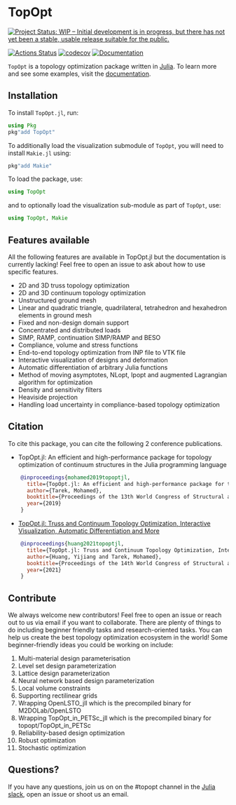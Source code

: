 # TopOpt

[![Project Status: WIP – Initial development is in progress, but there has not yet been a stable, usable release suitable for the public.](https://www.repostatus.org/badges/latest/wip.svg)](https://www.repostatus.org/#wip)
<!-- [![Build Status](https://travis-ci.org/YingboMa/SafeTestsets.jl.svg?branch=master)](https://travis-ci.org/juliatopopt/TopOpt.jl) -->
[![Actions Status](https://github.com/juliatopopt/TopOpt.jl/workflows/CI/badge.svg)](https://github.com/juliatopopt/TopOpt.jl/actions)
[![codecov](https://codecov.io/gh/juliatopopt/TopOpt.jl/branch/master/graph/badge.svg)](https://codecov.io/gh/juliatopopt/TopOpt.jl)
[![Documentation](https://img.shields.io/badge/doc-latest-blue.svg)](https://juliatopopt.github.io/TopOpt.jl/dev)

`TopOpt` is a topology optimization package written in [Julia](https://github.com/JuliaLang/julia). To learn more and see some examples, visit the [documentation](https://juliatopopt.github.io/TopOpt.jl/stable).

## Installation

To install `TopOpt.jl`, run:

```julia
using Pkg
pkg"add TopOpt"
```

To additionally load the visualization submodule of `TopOpt`, you will need to install `Makie.jl` using:

```julia
pkg"add Makie"
```

To load the package, use:

```julia
using TopOpt
```

and to optionally load the visualization sub-module as part of `TopOpt`, use:

```julia
using TopOpt, Makie
```

## Features available

All the following features are available in TopOpt.jl but the documentation is currently lacking! Feel free to open an issue to ask about how to use specific features.

- 2D and 3D truss topology optimization
- 2D and 3D continuum topology optimization
- Unstructured ground mesh
- Linear and quadratic triangle, quadrilateral, tetrahedron and hexahedron elements in ground mesh
- Fixed and non-design domain support
- Concentrated and distributed loads
- SIMP, RAMP, continuation SIMP/RAMP and BESO
- Compliance, volume and stress functions
- End-to-end topology optimization from INP file to VTK file
- Interactive visualization of designs and deformation
- Automatic differentiation of arbitrary Julia functions
- Method of moving asymptotes, NLopt, Ipopt and augmented Lagrangian algorithm for optimization
- Density and sensitivity filters
- Heaviside projection
- Handling load uncertainty in compliance-based topology optimization

## Citation

To cite this package, you can cite the following 2 conference publications.

- TopOpt.jl: An efficient and high-performance package for topology optimization of continuum structures in the Julia programming language

```bibtex
    @inproceedings{mohamed2019topoptjl,
      title={TopOpt.jl: An efficient and high-performance package for topology optimization of continuum structures in the Julia programming language},
      author={Tarek, Mohamed},
      booktitle={Proceedings of the 13th World Congress of Structural and Multidisciplinary Optimization},
      year={2019}
    }
```

- [TopOpt.jl: Truss and Continuum Topology Optimization, Interactive Visualization, Automatic Differentiation and More](https://web.mit.edu/yijiangh/www/papers/topopt_jl_WCSMO2021.pdf)

```bibtex
    @inproceedings{huang2021topoptjl,
      title={TopOpt.jl: Truss and Continuum Topology Optimization, Interactive Visualization, Automatic Differentiation and More},
      author={Huang, Yijiang and Tarek, Mohamed},
      booktitle={Proceedings of the 14th World Congress of Structural and Multidisciplinary Optimization},
      year={2021}
    }
```

## Contribute

We always welcome new contributors! Feel free to open an issue or reach out to us via email if you want to collaborate. There are plenty of things to do including beginner friendly tasks and research-oriented tasks. You can help us create the best topology optimization ecosystem in the world! Some beginner-friendly ideas you could be working on include:
1. Multi-material design parameterisation
2. Level set design parameterization
3. Lattice design parameterization
4. Neural network based design parameterization
5. Local volume constraints
6. Supporting rectilinear grids
7. Wrapping OpenLSTO_jll which is the precompiled binary for M2DOLab/OpenLSTO
8. Wrapping TopOpt_in_PETSc_jll which is the precompiled binary for topopt/TopOpt_in_PETSc
9. Reliability-based design optimization
10. Robust optimization
11. Stochastic optimization


## Questions?

If you have any questions, join us on on the #topopt channel in the [Julia slack](https://julialang.org/slack/), open an issue or shoot us an email.
